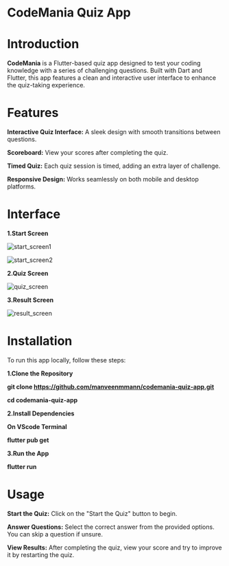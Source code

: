 # CodeMania Quiz App

# Introduction

**CodeMania** is a Flutter-based quiz app designed to test your coding knowledge with a series of challenging questions. Built with Dart and Flutter, this app features a clean and interactive user interface to enhance the quiz-taking experience.

# Features
**Interactive Quiz Interface:** A sleek design with smooth transitions between questions.

**Scoreboard:** View your scores after completing the quiz.

**Timed Quiz:** Each quiz session is timed, adding an extra layer of challenge.

**Responsive Design:** Works seamlessly on both mobile and desktop platforms.

# Interface

**1.Start Screen**

![start_screen1](https://github.com/user-attachments/assets/7decbcaf-ff5a-4d84-8077-44c481fab6d1)

![start_screen2](https://github.com/user-attachments/assets/0c6c9f73-c78d-4bc4-a35f-eb9d98ab639e)


**2.Quiz Screen**

![quiz_screen](https://github.com/user-attachments/assets/758e062c-f5b9-467a-b0f3-ce31debae6df)


**3.Result Screen**

![result_screen](https://github.com/user-attachments/assets/ce96025d-fb73-4f4a-812d-4ce3bf420e4a)

# Installation

To run this app locally, follow these steps:

**1.Clone the Repository**

**git clone https://github.com/manveenmmann/codemania-quiz-app.git**

**cd codemania-quiz-app**

**2.Install Dependencies**

**On VScode Terminal**

**flutter pub get**

**3.Run the App**

**flutter run**

# Usage

**Start the Quiz:** Click on the "Start the Quiz" button to begin.

**Answer Questions:** Select the correct answer from the provided options. You can skip a question if unsure.

**View Results:** After completing the quiz, view your score and try to improve it by restarting the quiz.




